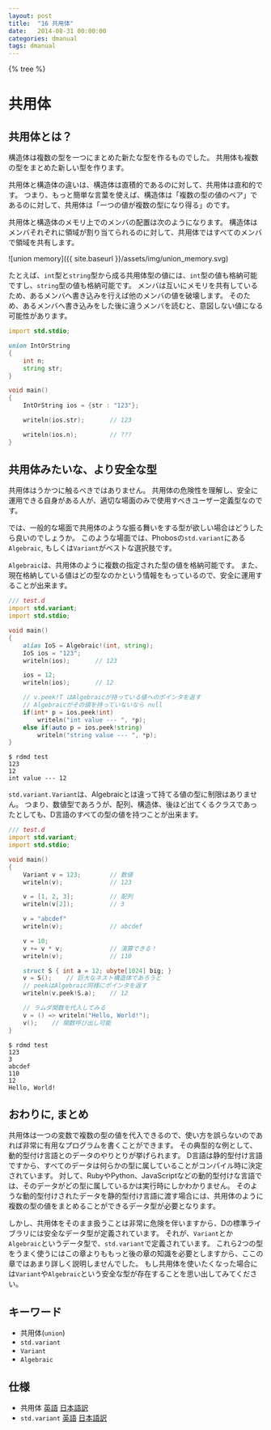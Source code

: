 ```yaml
---
layout: post
title:  "16 共用体"
date:   2014-08-31 00:00:00
categories: dmanual
tags: dmanual
---
```


{% tree %}

# 共用体

## 共用体とは？

構造体は複数の型を一つにまとめた新たな型を作るものでした。
共用体も複数の型をまとめた新しい型を作ります。

共用体と構造体の違いは、構造体は直積的であるのに対して、共用体は直和的です。
つまり、もっと簡単な言葉を使えば、構造体は「複数の型の値のペア」であるのに対して、共用体は「一つの値が複数の型になり得る」のです。

共用体と構造体のメモリ上でのメンバの配置は次のようになります。
構造体はメンバそれぞれに領域が割り当てられるのに対して、共用体ではすべてのメンバで領域を共有します。

![union memory]({{ site.baseurl }}/assets/img/union_memory.svg)

たとえば、`int`型と`string`型から成る共用体型の値には、`int`型の値も格納可能ですし、`string`型の値も格納可能です。
メンバは互いにメモリを共有しているため、あるメンバへ書き込みを行えば他のメンバの値を破壊します。
そのため、あるメンバへ書き込みをした後に違うメンバを読むと、意図しない値になる可能性があります。

~~~~~d
import std.stdio;

union IntOrString
{
    int n;
    string str;
}

void main()
{
    IntOrString ios = {str : "123"};

    writeln(ios.str);       // 123

    writeln(ios.n);         // ???
}
~~~~~


## 共用体みたいな、より安全な型

共用体はうかつに触るべきではありません。
共用体の危険性を理解し、安全に運用できる自身がある人が、適切な場面のみで使用すべきユーザー定義型なのです。

では、一般的な場面で共用体のような振る舞いをする型が欲しい場合はどうしたら良いのでしょうか。
このような場面では、Phobosの`std.variant`にある`Algebraic`, もしくは`Variant`がベストな選択肢です。

`Algebraic`は、共用体のように複数の指定された型の値を格納可能です。
また、現在格納している値はどの型なのかという情報をもっているので、安全に運用することが出来ます。

~~~~d
/// test.d
import std.variant;
import std.stdio;

void main()
{
    alias IoS = Algebraic!(int, string);
    IoS ios = "123";
    writeln(ios);       // 123

    ios = 12;
    writeln(ios);       // 12

    // v.peek!T はAlgebraicが持っている値へのポインタを返す
    // Algebraicがその値を持っていないなら null
    if(int* p = ios.peek!int)
        writeln("int value --- ", *p);
    else if(auto p = ios.peek!string)
        writeln("string value --- ", *p);
}
~~~~~

~~~~~
$ rdmd test
123
12
int value --- 12
~~~~~


`std.variant.Variant`は、Algebraicとは違って持てる値の型に制限はありません。
つまり、数値型であろうが、配列、構造体、後ほど出てくるクラスであったとしても、D言語のすべての型の値を持つことが出来ます。

~~~~~d
/// test.d
import std.variant;
import std.stdio;

void main()
{
    Variant v = 123;        // 数値
    writeln(v);             // 123

    v = [1, 2, 3];          // 配列
    writeln(v[2]);          // 3

    v = "abcdef"
    writeln(v);             // abcdef

    v = 10;
    v += v * v;             // 演算できる！
    writeln(v);             // 110

    struct S { int a = 12; ubyte[1024] big; }
    v = S();    // 巨大なネスト構造体であろうと
    // peekはAlgebraic同様にポインタを返す
    writeln(v.peek!S.a);    // 12

    // ラムダ関数を代入してみる
    v = () => writeln("Hello, World!");
    v();    // 関数呼び出し可能
}
~~~~~~

~~~~~
$ rdmd test
123
3
abcdef
110
12
Hello, World!
~~~~~


## おわりに, まとめ

共用体は一つの変数で複数の型の値を代入できるので、使い方を誤らないのであれば非常に有用なプログラムを書くことができます。
その典型的な例として、動的型付け言語とのデータのやりとりが挙げられます。
D言語は静的型付け言語ですから、すべてのデータは何らかの型に属していることがコンパイル時に決定されています。
対して、RubyやPython、JavaScriptなどの動的型付けな言語では、そのデータがどの型に属しているかは実行時にしかわかりません。
そのような動的型付けされたデータを静的型付け言語に渡す場合には、共用体のように複数の型の値をまとめることができるデータ型が必要となります。

しかし、共用体をそのまま扱うことは非常に危険を伴いますから、Dの標準ライブラリには安全なデータ型が定義されています。
それが、`Variant`とか`Algebraic`というデータ型で、`std.variant`で定義されています。
これら2つの型をうまく使うにはこの章よりももっと後の章の知識を必要としますから、ここの章ではあまり詳しく説明しませんでした。
もし共用体を使いたくなった場合には`Variant`や`Algebraic`という安全な型が存在することを思い出してみてください。

## キーワード

* 共用体(`union`)
* `std.variant`
* `Variant`
* `Algebraic`

## 仕様

* 共用体 [英語](http://dlang.org/struct.html) [日本語訳](http://www.kmonos.net/alang/d/struct.html)
* `std.variant` [英語](http://dlang.org/phobos/std_variant.html) [日本語訳](http://www.kmonos.net/alang/d/phobos/std_variant.html)

